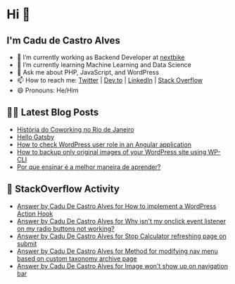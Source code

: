 # Hi 👋

## I'm Cadu de Castro Alves

- 🔭 I’m currently working as Backend Developer at [nextbike](https://nextbike.net)
- 🌱 I’m currently learning Machine Learning and Data Science
- 💬 Ask me about PHP, JavaScript, and WordPress
- 📫 How to reach me: [Twitter](https://twitter.com/castroalves) | [Dev.to](https://dev.to/castroalves) | [LinkedIn](https://linkedin.com/in/cadudecastroalves) | [Stack Overflow](https://stackoverflow.com/users/3842526/cadu-de-castro-alves)
- 😄 Pronouns: He/Him

## ✍🏼 Latest Blog Posts
<!-- BLOG-POST-LIST:START -->
- [História do Coworking no Rio de Janeiro](https://medium.com/@castroalves/hist%C3%B3ria-do-coworking-no-rio-de-janeiro-83531f2158ec?source=rss-6bc8c8d65704------2)
- [Hello Gatsby](https://castroalves.dev/hello-gatsby)
- [How to check WordPress user role in an Angular application](https://castroalves.dev/how-to-check-word-press-user-role-in-an-angular-application)
- [How to backup only original images of your WordPress site using WP-CLI](https://castroalves.dev/how-to-backup-only-original-images-of-your-word-press-site-using-wp-cli)
- [Por que ensinar é a melhor maneira de aprender?](https://medium.com/@castroalves/por-que-ensinar-%C3%A9-a-melhor-maneira-de-aprender-ba81e4196d45?source=rss-6bc8c8d65704------2)
<!-- BLOG-POST-LIST:END -->

## 💬 StackOverflow Activity
<!-- STACKOVERFLOW:START -->
- [Answer by Cadu De Castro Alves for How to implement a WordPress Action Hook](https://stackoverflow.com/questions/61638829/how-to-implement-a-wordpress-action-hook/61640060#61640060)
- [Answer by Cadu De Castro Alves for Why isn't my onclick event listener on my radio buttons not working?](https://stackoverflow.com/questions/61639603/why-isnt-my-onclick-event-listener-on-my-radio-buttons-not-working/61639887#61639887)
- [Answer by Cadu De Castro Alves for Stop Calculator refreshing page on submit](https://stackoverflow.com/questions/61269149/stop-calculator-refreshing-page-on-submit/61270260#61270260)
- [Answer by Cadu De Castro Alves for Method for modifying nav menu based on custom taxonomy archive page](https://stackoverflow.com/questions/61254470/method-for-modifying-nav-menu-based-on-custom-taxonomy-archive-page/61255052#61255052)
- [Answer by Cadu De Castro Alves for Image won't show up on navigation bar](https://stackoverflow.com/questions/61235614/image-wont-show-up-on-navigation-bar/61235715#61235715)
<!-- STACKOVERFLOW:END -->
